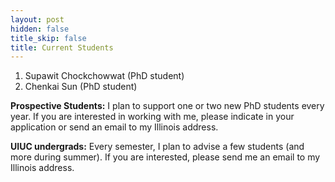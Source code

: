```yaml
---
layout: post
hidden: false
title_skip: false
title: Current Students
---
```



1. Supawit Chockchowwat (PhD student)
1. Chenkai Sun (PhD student)


**Prospective Students:** I plan to support one or two new PhD students every year.
If you are interested in working with me, please indicate in your application or 
send an email to my Illinois address.

**UIUC undergrads:** Every semester, I plan to advise a few students (and more during summer). 
If you are interested, please send me an email to my Illinois address.
